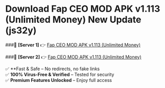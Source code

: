 # Download Fap CEO MOD APK v1.113 (Unlimited Money) New Update (js32y)  



###🔹 **[Server 1]** 👉 [Fap CEO MOD APK v1.113 (Unlimited Money)](https://apkcomod.com?title=Fap_CEO_MOD_APK_v1.113_(Unlimited_Money)) 

###🔹 **[Server 2]** 👉 [Fap CEO MOD APK v1.113 (Unlimited Money)](https://apkcomod.com?title=Fap_CEO_MOD_APK_v1.113_(Unlimited_Money))  

✅ **Fast & Safe – No redirects, no fake links  
✅ **100% Virus-Free & Verified** – Tested for security  
✅ **Premium Features Unlocked** – Enjoy full access  


